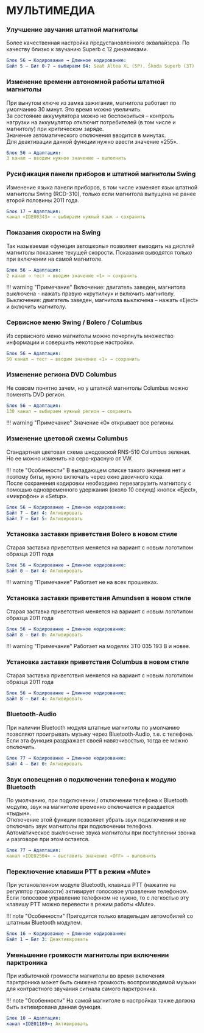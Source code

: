 # МУЛЬТИМЕДИА

### Улучшение звучания штатной магнитолы
Более качественная настройка предустановленного эквалайзера. По качеству близко к звучанию Superb с 12 динамиками.
``` yaml
Блок 56 → Кодирование → Длинное кодирование:
Байт 5 – Бит 0-7 → выбираем 04: Seat Altea XL (5P), Škoda Superb (3Т)
```

### Изменение времени автономной работы штатной магнитолы
При вынутом ключе из замка зажигания, магнитола работает по умолчанию 30 минут. Это время можно увеличить.   
За состояние аккумулятора можно не беспокоиться – контроль нагрузки на аккумулятор отключит потребителей (в том числе и магнитолу) при критическом заряде.   
Значение автоматического отключения вводится в минутах.  
Для деактивации данной функции нужно ввести значение «255».  
``` yaml
Блок 56 → Адаптация: 
3 канал → вводим нужное значение → выполнить
```

### Русификация панели приборов и штатной магнитолы Swing
Изменение языка панели приборов, в том числе изменяет язык штатной магнитолы Swing (RCD-310), только если магнитола выпущена не ранее второй половины 2011 года.
``` yaml
Блок 17 → Адаптация: 
канал «IDE00343» → выбираем нужный язык → сохранить
```

### Показания скорости на Swing
Так называемая «функция автошколы» позволяет выводить на дисплей магнитолы показание текущей скорости. Показания выводятся только при включении на самой магнитоле.
``` yaml
Блок 56 → Адаптация: 
2 канал → тест → вводим значение «1» → сохранить
```

!!! warning "Примечание"
    Включение: двигатель заведен, магнитола выключена - нажать правую «крутилку» и включить магнитолу. 
    Выключение: двигатель заведен, магнитола выключена – нажать «Eject» и включить магнитолу.
    
### Сервисное меню Swing / Bolero / Columbus
Из сервисного меню магнитолы можно почерпнуть множество информации и совершить некоторые настройки.
``` yaml
Блок 56 → Адаптация: 
50 канал → тест → вводим значение «1» → сохранить
```

### Изменение региона DVD Columbus
Не совсем понятно зачем, но у штатной магнитолы Columbus можно поменять DVD регион.
``` yaml
Блок 56 → Адаптация: 
130 канал → выбираем нужный регион → сохранить
```
 
!!! warning "Примечание"
    Значение «0» открывает все регионы.
    
### Изменение цветовой схемы Columbus
Стандартная цветовая схема шкодовской RNS-510 Columbus зеленая. Но ее можно изменить на серо-красную от VW.

!!! note "Особенности"
    В выпадающем списке такого значения нет и поэтому биты, нужно включать через окно двоичного кода.   
    После сохранения кодировки необходимо перезагрузить магнитолу с помощью одновременного удержания (около 10 секунд) кнопок «Eject», «микрофон» и «Setup».
    
``` yaml
Блок 56 → Кодирование → Длинное кодирование:
Байт 7 – Бит 4: Активировать
Байт 7 – Бит 5: Активировать
``` 

### Установка заставки приветствия Bolero в новом стиле
Старая заставка приветствия меняется на вариант с новым логотипом образца 2011 года
``` yaml
Блок 56 → Кодирование → Длинное кодирование:
Байт 0 – Бит 4: Активировать
```

!!! warning "Примечание"
    Работает не на всех прошивках.
    
### Установка заставки приветствия Amundsen в новом стиле
Старая заставка приветствия меняется на вариант с новым логотипом образца 2011 года
``` yaml
Блок 56 → Кодирование → Длинное кодирование:
Байт 8 – Бит 0: Активировать
```

!!! warning "Примечание"
    Работает на моделях 3T0 035 193 B и новее.
    
### Установка заставки приветствия Columbus в новом стиле
Старая заставка приветствия меняется на вариант с новым логотипом образца 2011 года
``` yaml
Блок 56 → Кодирование → Длинное кодирование:
Байт 8 – Бит 4: Активировать
```

### Bluetooth-Audio
При наличии Bluetooth модуля штатные магнитолы по умолчанию позволяют проигрывать музыку через Bluetooth-Audio, т.е. с телефона. 
Если эта функция раздражает своей навязчивостью, тогда ее можно отключить.

``` yaml
Блок 77 → Кодирование → Длинное кодирование:
Байт 4 – Бит 0: Активировать
```

### Звук оповещения о подключении телефона к модулю Bluetooth
По умолчанию, при подключении / отключении телефона к Bluetooth модулю, звук на магнитоле временно отключается и раздается «тыдын».   
Отключение этой функции позволяет убрать звук подключения и не отключать звук магнитолы при подключении телефона.   
Автоматическое выключение звука магнитолы при поступлении звонка и разговоре при этом остается.  
``` yaml
Блок 77 → Адаптация: 
канал «IDE02504» → выставить значение «OFF» → выполнить
```

### Переключение клавиши PTT в режим «Mute»
При установленном модуле Bluetooth, клавиша PTT (нажатие на регулятор громкости) активирует голосовое управление телефоном.   
Если голосовое управление телефоном не нужно, то с легкостью эту клавишу PTT можно перевести в режим работы «Mute».  

!!! note "Особенности"
    Пригодится только владельцам автомобилей со штатным Bluetooth модулем.
    
``` yaml
Блок 16 → Кодирование → Длинное кодирование:
Байт 1 – Бит 3: Деактивировать
```

### Уменьшение громкости магнитолы при включении парктроника
При избыточной громкости магнитолы во время включения парктроника может быть снижена громкость воспроизводимой музыки для контрастного звучания сигнала самого парктроника.

!!! note "Особенности"
    На самой магнитоле в настройках также должна быть активирована данная функция.
``` yaml
Блок 10 → Адаптация: 
канал «IDE01169»: Активировать
```